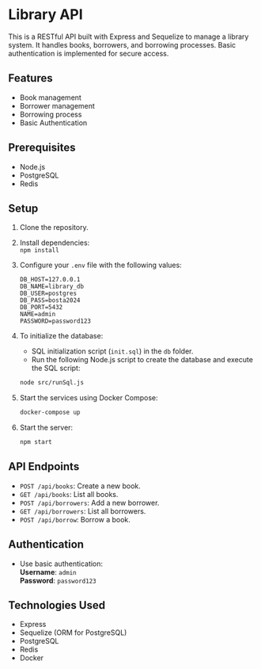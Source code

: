 
# Library API

This is a RESTful API built with Express and Sequelize to manage a library system. It handles books, borrowers, and borrowing processes. Basic authentication is implemented for secure access.

## Features
- Book management
- Borrower management
- Borrowing process
- Basic Authentication

## Prerequisites
- Node.js
- PostgreSQL
- Redis

## Setup

1. Clone the repository.
2. Install dependencies:  
   `npm install`
3. Configure your `.env` file with the following values:
   ```env
   DB_HOST=127.0.0.1
   DB_NAME=library_db
   DB_USER=postgres
   DB_PASS=bosta2024
   DB_PORT=5432
   NAME=admin
   PASSWORD=password123
   ```

4. To initialize the database:
   - SQL initialization script (`init.sql`) in the `db` folder.
   - Run the following Node.js script to create the database and execute the SQL script:

   ```bash
   node src/runSql.js
   ```

5. Start the services using Docker Compose:
   ```bash
   docker-compose up
   ```

6. Start the server:
   ```bash
   npm start
   ```

## API Endpoints

- `POST /api/books`: Create a new book.
- `GET /api/books`: List all books.
- `POST /api/borrowers`: Add a new borrower.
- `GET /api/borrowers`: List all borrowers.
- `POST /api/borrow`: Borrow a book.

## Authentication
- Use basic authentication:  
   **Username**: `admin`  
   **Password**: `password123`

## Technologies Used
- Express
- Sequelize (ORM for PostgreSQL)
- PostgreSQL
- Redis
- Docker
